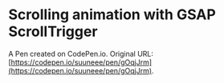 # Scrolling animation with GSAP ScrollTrigger

A Pen created on CodePen.io. Original URL: [https://codepen.io/suuneee/pen/gOqjJrm](https://codepen.io/suuneee/pen/gOqjJrm).

